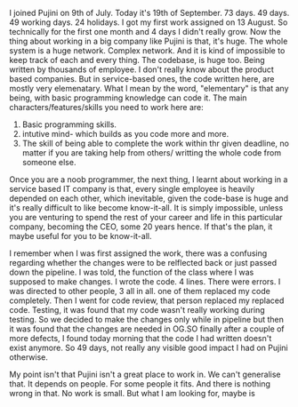 I joined Pujini on 9th of July. Today it's 19th of September. 73 days. 49 days. 49 working days. 24 holidays. I got my first work assigned on 13 August. So technically for the first one month and 4 days I didn't really grow. Now the thing about working in a big company like Pujini is that, it's huge. The whole system is a huge network. Complex network. And it is kind of impossible to keep track of each and every thing. The codebase, is huge too. Being written by thousands of employee. I don't really know about the product based companies. But in service-based ones, the code written here, are mostly very elemenatary. What I mean by the word, "elementary" is that any being, with basic programming knowledge can code it. The main characters/features/skills you need to work here are:
1. Basic programming skills.
2. intutive mind- which builds as you code more and more.
3. The skill of being able to complete the work within thr given deadline, no matter if you are taking help from others/ writting the whole code from someone else.

Once you are a noob programmer, the next thing, I learnt about working in a service based IT company is that, every single employee is heavily depended on each other, which inevitable, given the code-base is huge and it's really difficult to like become know-it-all. It is simply impossible, unless you are venturing to spend the rest of your career and life in this particular company, becoming the CEO, some 20 years hence. If that's the plan, it maybe useful for you to be know-it-all.

I remember when I was first assigned the work, there was a confusing regarding whether the changes were to be relflected back or just passed down the pipeline. I was told, the function of the class where I was supposed to make changes. I wrote the code. 4 lines. There were errors. I was directed to other people, 3 all in all. one of them replaced my code completely. Then I went for code review, that person replaced my replaced code. Testing, it was found that my code wasn't really working during testing. So we decided to make the changes only while in pipeline but then it was found that the changes are needed in OG.SO finally after a couple of more defects, I found today morning that the code I had written doesn't exist anymore. So 49 days, not really any visible good impact I had on Pujini otherwise.

My point isn't that Pujini isn't a great place to work in. We can't generalise that. It depends on people. For some people it fits. And there is nothing wrong in that. No work is small. But what I am looking for, maybe is 
